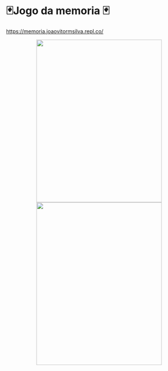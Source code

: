 #  🃏Jogo da memoria 🃏
https://memoria.joaovitormsilva.repl.co/
<div align="center">
<img height="440" width="340"src="https://user-images.githubusercontent.com/92586786/187911933-9c9f6a9d-39f0-4e58-8cf7-091958967a41.jpg"/>
<img height="440" width="340"src="https://user-images.githubusercontent.com/92586786/187947381-0d1ed5a5-dc9c-4ac4-881a-55dca2b022a1.jpg"/>
</div>


